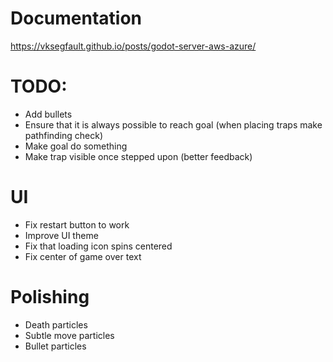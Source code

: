 # Documentation


https://vksegfault.github.io/posts/godot-server-aws-azure/


# TODO:
	
* Add bullets
* Ensure that it is always possible to reach goal (when placing traps make pathfinding check)
* Make goal do something
* Make trap visible once stepped upon (better feedback)

# UI

* Fix restart button to work
* Improve UI theme
* Fix that loading icon spins centered
* Fix center of game over text


# Polishing

* Death particles
* Subtle move particles 
* Bullet particles
